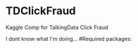 # TDClickFraud
Kaggle Comp for TalkingData Click Fraud

I dont know what I'm doing...
#Required packages:
